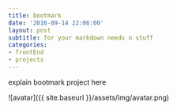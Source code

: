 ```yaml
---
title: bootmark
date: '2016-09-14 22:06:00'
layout: post
subtitle: for your markdown needs n stuff
categories:
- frontEnd
- projects
---
```


explain bootmark project here

![avatar]({{ site.baseurl }}/assets/img/avatar.png)
